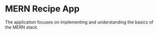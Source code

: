 # MERN Recipe App

The application focuses on implementing and understanding the basics of the MERN stack.
